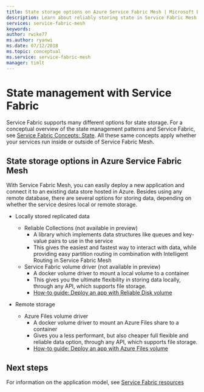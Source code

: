 ```yaml
---
title: State storage options on Azure Service Fabric Mesh | Microsoft Docs
description: Learn about reliably storing state in Service Fabric Mesh applications running on Azure Service Fabric Mesh.
services: service-fabric-mesh
keywords:
author: rwike77
ms.author: ryanwi
ms.date: 07/12/2018
ms.topic: conceptual
ms.service: service-fabric-mesh
manager: timlt
---
```

# State management with Service Fabric
Service Fabric supports many different options for state storage. For a conceptual overview of the state management patterns and Service Fabric, see [Service Fabric Concepts: State](/azure/service-fabric/service-fabric-concepts-state). All these same concepts apply whether your services run inside or outside of Service Fabric Mesh.

## State storage options in Azure Service Fabric Mesh
With Service Fabric Mesh, you can easily deploy a new application and connect it to an existing data store hosted in Azure. Besides using any remote database, there are several options for storing data, depending on whether the service desires local or remote storage.

* Locally stored replicated data
  * Reliable Collections (not available in preview)
    * A library which implements data structures like queues and key-value pairs to use in the service
    * This gives the easiest and fastest way to interact with data, while providing easy partition routing in combination with Intelligent Routing in Service Fabric Mesh
  * Service Fabric volume driver (not available in preview)
    * A docker volume driver to mount a local volume to a container
    * This gives you the ultimate flexibility in storing data locally, through any API, which supports file storage.
    * [How-to guide: Deploy an app with Reliable Disk volume](service-fabric-mesh-howto-deploy-app-reliabledisk-volume.md)

* Remote storage
  * Azure Files volume driver
    * A docker volume driver to mount an Azure Files share to a container
    * Gives you a less performant, but also cheaper full flexible and reliable data option, through any API, which supports file storage.
    * [How-to guide: Deploy an app with Azure Files volume](service-fabric-mesh-howto-deploy-app-azurefiles-volume.md)

## Next steps

For information on the application model, see [Service Fabric resources](service-fabric-mesh-service-fabric-resources.md)
